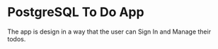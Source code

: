 # PostgreSQL To Do App

The app is design in a way that the user can Sign In and Manage their todos.
